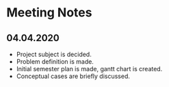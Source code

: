 # Meeting Notes

## 04.04.2020
* Project subject is decided.
* Problem definition is made.
* Initial semester plan is made, gantt chart is created.
* Conceptual cases are briefly discussed.
